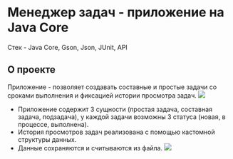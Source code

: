 # Менеджер задач - приложение на Java Core
Стек - Java Core, Gson, Json, JUnit, API

## О проекте
Приложение - позволяет создавать составные и простые задачи со сроками выполнения и фиксацией истории просмотра задач.
![](https://github.com/gandistip/task-manager/assets/120060980/b64da772-7308-4d65-a413-6486f6f7e0dd)
* Приложение содержит 3 сущности (простая задача, составная задача, подзадача), у каждой задачи возможны 3 статуса (новая, в процессе, выполнена).
* История просмотров задач реализована с помощью кастомной структуры данных.
* Данные сохраняются и считываются из файла.
![](https://github.com/gandistip/task-manager/assets/120060980/5f6feb2a-5c5f-4030-92b3-d5f74321df62)
